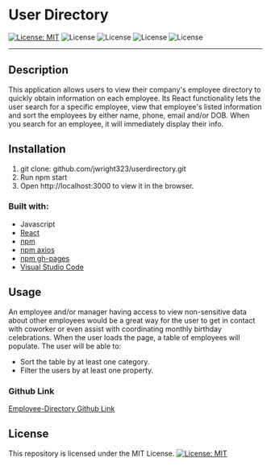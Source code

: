 # User Directory

[![License: MIT](https://img.shields.io/badge/License-MIT-yellow.svg)](https://opensource.org/licenses/MIT) 
![License](https://img.shields.io/static/v1?label=Language&message=JavaScript&color=brightgreen)
![License](https://img.shields.io/static/v1?label=Language&message=CSS.js&color=orange) 
![License](https://img.shields.io/static/v1?label=Language&message=React&color=blueviolet)
![License](https://img.shields.io/static/v1?label=Language&message=HTML&color=blue)

---

## Description

This application allows users to view their company's employee directory to quickly obtain information on each employee. Its React functionality lets the user search for a specific employee, view that employee's listed information and sort the employees by either name, phone, email and/or DOB. When you search for an employee, it will immediately display their info.

## Installation

1. git clone: github.com/jwright323/userdirectory.git
2. Run npm start
3. Open http://localhost:3000 to view it in the browser.

### Built with:
* Javascript
* [React](https://www.npmjs.com/package/react/)
* [npm](https://nodejs.org/en/)
* [npm axios](https://www.npmjs.com/package/axios)
* [npm gh-pages](https://www.npmjs.com/package/gh-pages)
* [Visual Studio Code](code.visualstudio.com)

## Usage

An employee and/or manager having access to view non-sensitive data about other employees would be a great way for the user to get in contact with coworker or even assist with coordinating monthly birthday celebrations. When the user loads the page, a table of employees will populate. The user will be able to:

* Sort the table by at least one category.
* Filter the users by at least one property.

### Github Link
[Employee-Directory Github Link](https://jwright323.github.io/User_Directory/)

## License

This repository is licensed under the MIT License.
[![License: MIT](https://img.shields.io/badge/License-MIT-yellow.svg)](https://opensource.org/licenses/MIT)
